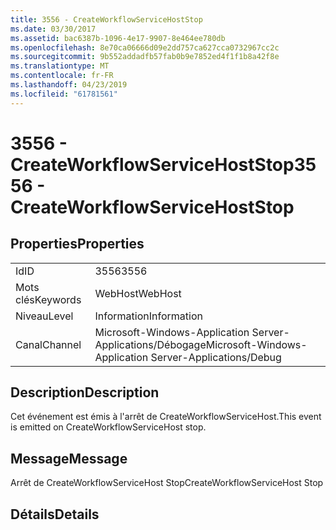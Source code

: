```yaml
---
title: 3556 - CreateWorkflowServiceHostStop
ms.date: 03/30/2017
ms.assetid: bac6387b-1096-4e17-9907-8e464ee780db
ms.openlocfilehash: 8e70ca06666d09e2dd757ca627cca0732967cc2c
ms.sourcegitcommit: 9b552addadfb57fab0b9e7852ed4f1f1b8a42f8e
ms.translationtype: MT
ms.contentlocale: fr-FR
ms.lasthandoff: 04/23/2019
ms.locfileid: "61781561"
---
```

# <a name="3556---createworkflowservicehoststop"></a><span data-ttu-id="b4006-102">3556 - CreateWorkflowServiceHostStop</span><span class="sxs-lookup"><span data-stu-id="b4006-102">3556 - CreateWorkflowServiceHostStop</span></span>
## <a name="properties"></a><span data-ttu-id="b4006-103">Properties</span><span class="sxs-lookup"><span data-stu-id="b4006-103">Properties</span></span>  
  
|||  
|-|-|  
|<span data-ttu-id="b4006-104">Id</span><span class="sxs-lookup"><span data-stu-id="b4006-104">ID</span></span>|<span data-ttu-id="b4006-105">3556</span><span class="sxs-lookup"><span data-stu-id="b4006-105">3556</span></span>|  
|<span data-ttu-id="b4006-106">Mots clés</span><span class="sxs-lookup"><span data-stu-id="b4006-106">Keywords</span></span>|<span data-ttu-id="b4006-107">WebHost</span><span class="sxs-lookup"><span data-stu-id="b4006-107">WebHost</span></span>|  
|<span data-ttu-id="b4006-108">Niveau</span><span class="sxs-lookup"><span data-stu-id="b4006-108">Level</span></span>|<span data-ttu-id="b4006-109">Information</span><span class="sxs-lookup"><span data-stu-id="b4006-109">Information</span></span>|  
|<span data-ttu-id="b4006-110">Canal</span><span class="sxs-lookup"><span data-stu-id="b4006-110">Channel</span></span>|<span data-ttu-id="b4006-111">Microsoft-Windows-Application Server-Applications/Débogage</span><span class="sxs-lookup"><span data-stu-id="b4006-111">Microsoft-Windows-Application Server-Applications/Debug</span></span>|  
  
## <a name="description"></a><span data-ttu-id="b4006-112">Description</span><span class="sxs-lookup"><span data-stu-id="b4006-112">Description</span></span>  
 <span data-ttu-id="b4006-113">Cet événement est émis à l'arrêt de CreateWorkflowServiceHost.</span><span class="sxs-lookup"><span data-stu-id="b4006-113">This event is emitted on CreateWorkflowServiceHost stop.</span></span>  
  
## <a name="message"></a><span data-ttu-id="b4006-114">Message</span><span class="sxs-lookup"><span data-stu-id="b4006-114">Message</span></span>  
 <span data-ttu-id="b4006-115">Arrêt de CreateWorkflowServiceHost Stop</span><span class="sxs-lookup"><span data-stu-id="b4006-115">CreateWorkflowServiceHost Stop</span></span>  
  
## <a name="details"></a><span data-ttu-id="b4006-116">Détails</span><span class="sxs-lookup"><span data-stu-id="b4006-116">Details</span></span>
